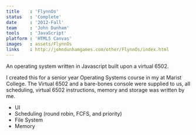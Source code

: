 ```yaml
---
title    : 'FlynnOs'
status   : 'Complete'
date     : '2012-Fall'
team     : 'John Dunham' 
tools    : 'JavaScript'
platform : 'HTML5 Canvas'
images   : assets/FlynnOs
links    : http://johndunhamgames.com/other/FlynnOs/index.html
---
```


An operating system written in Javascript built upon a virtual 6502. 

I created this for a senior year Operating Systems course in my at Marist College. The Virtual 6502 and a bare-bones console were supplied to us, all scheduling, virtual 6502 instructions, memory and storage was written by me.

- UI
- Scheduling (round robin, FCFS, and priority)
- File System
- Memory 

